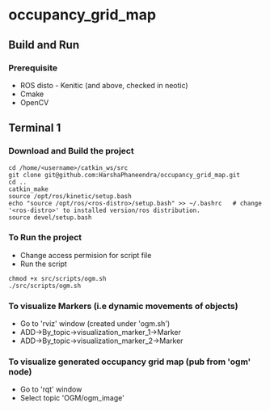 # occupancy_grid_map 

## Build and Run
### Prerequisite 
* ROS disto - Kenitic (and above, checked in neotic)
* Cmake
* OpenCV 

## Terminal 1
### Download and Build the project
```
cd /home/<username>/catkin_ws/src
git clone git@github.com:HarshaPhaneendra/occupancy_grid_map.git
cd ..
catkin_make
source /opt/ros/kinetic/setup.bash
echo "source /opt/ros/<ros-distro>/setup.bash" >> ~/.bashrc   # change '<ros-distro>' to installed version/ros distribution.
source devel/setup.bash
```
### To Run the project
* Change access permision for script file 
* Run the script
```
chmod +x src/scripts/ogm.sh       
./src/scripts/ogm.sh
```
### To visualize Markers (i.e dynamic movements of objects)
* Go to 'rviz' window (created under 'ogm.sh')
* ADD->By_topic->visualization_marker_1->Marker
* ADD->By_topic->visualization_marker_2->Marker

### To visualize generated occupancy grid map (pub from 'ogm' node)
* Go to 'rqt' window 
* Select topic 'OGM/ogm_image'

